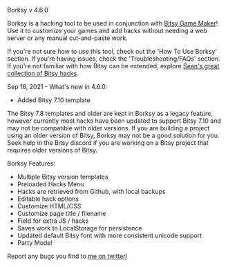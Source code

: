 Borksy v 4.6.0

Borksy is a hacking tool to be used in conjunction with [Bitsy Game Maker](https://ledoux.itch.io/bitsy)! Use it to customize your games and add hacks without needing a web server or any manual cut-and-paste work.

If you're not sure how to use this tool, check out the 'How To Use Borksy' section. If you're having issues, check the 'Troubleshooting/FAQs' section. If you're not familiar with how Bitsy can be extended, explore [Sean's great collection of Bitsy hacks](https://github.com/seleb/bitsy-hacks/).

Sep 16, 2021 - What's new in 4.6.0:
* Added Bitsy 7.10 template

The Bitsy 7.8 templates and older are kept in Borksy as a legacy feature, however currently most hacks have been updated to support Bitsy 7.10 and may not be compatible with older versions. If you are building a project using an older version of Bitsy, Borksy may not be a good solution for you. Seek help in the Bitsy discord if you are working on a Bitsy project that requires older versions of Bitsy.

Borksy Features:
* Multiple Bitsy version templates
* Preloaded Hacks Menu
* Hacks are retrieved from Github, with local backups
* Editable hack options
* Customize HTML/CSS
* Customize page title / filename
* Field for extra JS / hacks
* Saves work to LocalStorage for persistence
* Updated default Bitsy font with more consistent unicode support
* Party Mode!

Report any bugs you find to [me on twitter!](https://twitter.com/AYolland)
